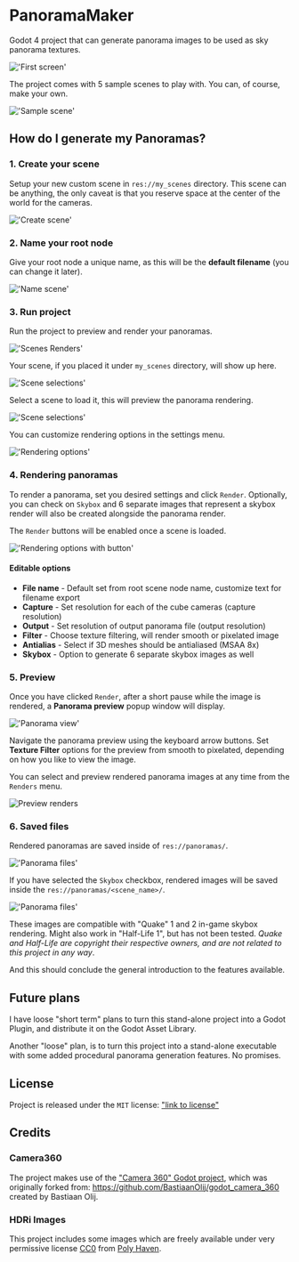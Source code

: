 # PanoramaMaker

Godot 4 project that can generate panorama images to be used as sky panorama textures.

!['First screen'](readme/start_screen.png)

The project comes with 5 sample scenes to play with. You can, of course, make your own.

!['Sample scene'](readme/1_project.png)

## How do I generate my Panoramas?

### 1. Create your scene

Setup your new custom scene in `res://my_scenes` directory.
This scene can be anything, the only caveat is that you reserve space at the center of the world for the cameras.

!['Create scene'](readme/my_scenes.png)

### 2. Name your root node

Give your root node a unique name, as this will be the **default filename** (you can change it later).

!['Name scene'](readme/sample_scene_name.png)

### 3. Run project

Run the project to preview and render your panoramas.

!['Scenes Renders'](readme/scenes_renders_buttons.png)

Your scene, if you placed it under `my_scenes` directory, will show up here.

!['Scene selections'](readme/expanded_scenes_menu.png)

Select a scene to load it, this will preview the panorama rendering.

!['Scene selections'](readme/scene_select.png)

You can customize rendering options in the settings menu.

!['Rendering options'](readme/settings_buttons.png)

### 4. Rendering panoramas

To render a panorama, set you desired settings and click `Render`.
Optionally, you can check on `Skybox` and 6 separate images that represent a skybox render will also be created alongside the panorama render.

The `Render` buttons will be enabled once a scene is loaded.

!['Rendering options with button'](readme/settings_buttons_with_scene.png)

#### Editable options

- **File name** - Default set from root scene node name, customize text for filename export
- **Capture** - Set resolution for each of the cube cameras (capture resolution)
- **Output** - Set resolution of output panorama file (output resolution)
- **Filter** - Choose texture filtering, will render smooth or pixelated image
- **Antialias** - Select if 3D meshes should be antialiased (MSAA 8x)
- **Skybox** - Option to generate 6 separate skybox images as well

### 5. Preview

Once you have clicked `Render`, after a short pause while the image is rendered, a **Panorama preview** popup window will display.

!['Panorama view'](readme/panorama_view.png)

Navigate the panorama preview using the keyboard arrow buttons. Set **Texture Filter** options for the preview from smooth to pixelated, depending on how you like to view the image.

You can select and preview rendered panorama images at any time from the `Renders` menu.

![Preview renders](readme/expanded_renders_menu.png)

### 6. Saved files

Rendered panoramas are saved inside of `res://panoramas/`.

!['Panorama files'](readme/render_directory_panoramas.png)

If you have selected the `Skybox` checkbox, rendered images will be saved inside the `res://panoramas/<scene_name>/`.

!['Panorama files'](readme/render_directory_skybox.png)

These images are compatible with "Quake" 1 and 2 in-game skybox rendering. Might also work in "Half-Life 1", but has not been tested. _Quake and Half-Life are copyright their respective owners, and are not related to this project in any way_.

And this should conclude the general introduction to the features available.

## Future plans

I have loose "short term" plans to turn this stand-alone project into a Godot Plugin, and distribute it on the Godot Asset Library.

Another "loose" plan, is to turn this project into a stand-alone executable with some added procedural panorama generation features. No promises.

## License

Project is released under the `MIT` license: ["link to license"](/LICENSE)

## Credits

### Camera360

The project makes use of the ["Camera 360" Godot project](https://github.com/victorbstan/godot4_camera_360), which was originally forked from: https://github.com/BastiaanOlij/godot_camera_360 created by Bastiaan Olij.

### HDRi Images

This project includes some images which are freely available under very permissive license [CC0](https://polyhaven.com/license) from [Poly Haven](https://polyhaven.com/a/belfast_sunset_puresky).
